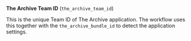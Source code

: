 **The Archive Team ID** (`the_archive_team_id`)

This is the unique Team ID of The Archive application. The workflow uses this together with the `the_archive_bundle_id` to detect the application settings.
